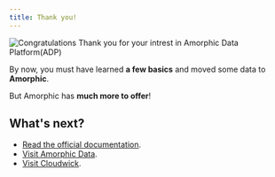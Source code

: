 ```yaml
---
title: Thank you!
---
```


![Congratulations](/img/core/undraw_winners.svg)
Thank you for your intrest in Amorphic Data Platform(ADP)

By now, you must have learned **a few basics** and moved some data to **Amorphic**.

But Amorphic has **much more to offer**!

## What's next?

- [Read the official documentation](https://amorphicdata.readthedocs.io/en/latest/).
- [Visit Amorphic Data](https://amorphicdata.com/).
- [Visit Cloudwick](https://cloudwick.com/).
